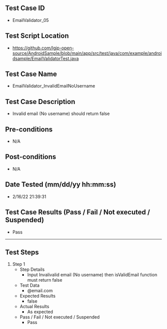 ## Test Case ID
* EmailValidator_05
## Test Script Location
* https://github.com/lgjp-open-source/AndroidSample/blob/main/app/src/test/java/com/example/androidsample/EmailValidatorTest.java
## Test Case Name
* EmailValidator_InvalidEmailNoUsername
## Test Case Description
* Invalid email (No username) should return false
## Pre-conditions
* N/A
## Post-conditions
* N/A
## Date Tested (mm/dd/yy hh:mm:ss)
* 2/16/22 21:39:31
## Test Case Results (Pass / Fail / Not executed / Suspended)
* Pass
---
## Test Steps
1. Step 1
	* Step Details
		* Input Invalivalid email (No username) then isValidEmail function must return false
	* Test Data
		* @email.com
	* Expected Results
		* false
	* Actual Results
		* As expected
	* Pass / Fail / Not executed / Suspended
		* Pass
